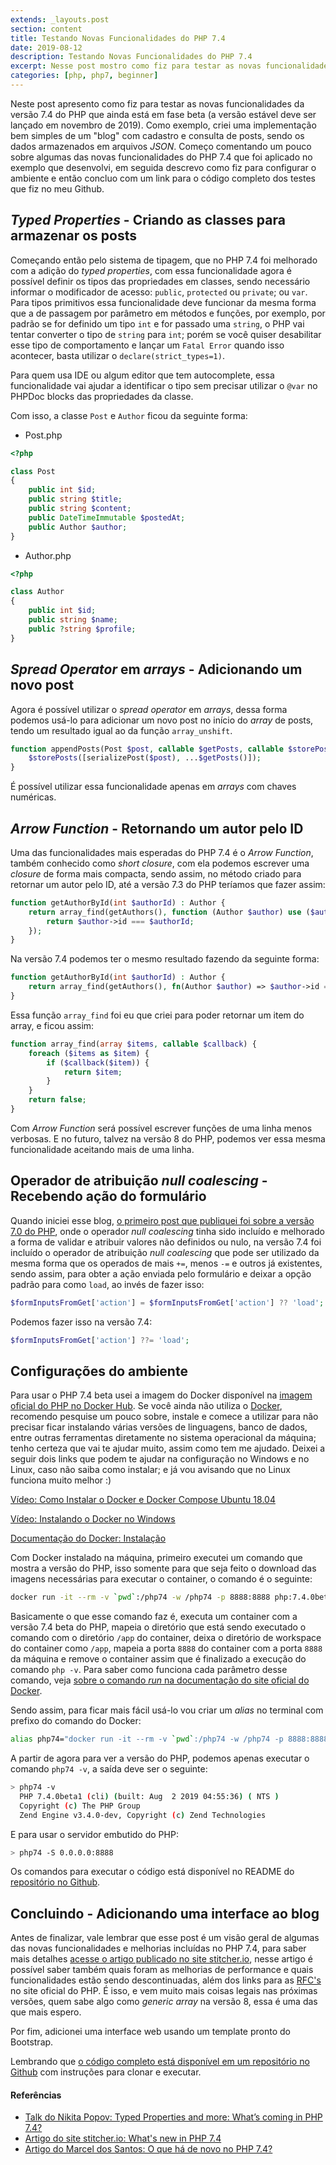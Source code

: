 ```yaml
---
extends: _layouts.post
section: content
title: Testando Novas Funcionalidades do PHP 7.4
date: 2019-08-12
description: Testando Novas Funcionalidades do PHP 7.4
excerpt: Nesse post mostro como fiz para testar as novas funcionalidades da versão 7.4 do PHP ainda em fase beta. Algumas dessas funcionalidades são Typed Properties e Spread Operator, além disso, apresento como fiz para configurar o ambiente usando Docker.
categories: [php, php7, beginner]
---
```


Neste post apresento como fiz para testar as novas funcionalidades da versão 7.4 do PHP que ainda está em fase beta (a versão estável deve ser lançado em novembro de 2019). Como exemplo, criei uma implementação bem simples de um "blog" com cadastro e consulta de posts, sendo os dados armazenados em arquivos *JSON*. Começo comentando um pouco sobre algumas das novas funcionalidades do PHP 7.4 que foi aplicado no exemplo que desenvolvi, em seguida descrevo como fiz para configurar o ambiente e então concluo com um link para o código completo dos testes que fiz no meu Github.

## *Typed Properties* - Criando as classes para armazenar os posts

Começando então pelo sistema de tipagem, que no PHP 7.4 foi melhorado com a adição do *typed properties*, com essa funcionalidade agora é possível definir os tipos das propriedades em classes, sendo necessário informar o modificador de acesso: `public`, `protected` ou `private`; ou `var`. Para tipos primitivos essa funcionalidade deve funcionar da mesma forma que a de passagem por parâmetro em métodos e funções, por exemplo, por padrão se for definido um tipo `int` e for passado uma `string`, o PHP vai tentar converter o tipo de `string` para `int`; porém se você quiser desabilitar esse tipo de comportamento e lançar um `Fatal Error` quando isso acontecer, basta utilizar o `declare(strict_types=1)`.

Para quem usa IDE ou algum editor que tem autocomplete, essa funcionalidade vai ajudar a identificar o tipo sem precisar utilizar o `@var` no PHPDoc blocks das propriedades da classe.

Com isso, a classe `Post` e `Author` ficou da seguinte forma:

- Post.php

```php
<?php

class Post
{
    public int $id;
    public string $title;
    public string $content;
    public DateTimeImmutable $postedAt;
    public Author $author;
}
```

- Author.php

```php
<?php

class Author
{
    public int $id;
    public string $name;
    public ?string $profile;
}
```

## *Spread Operator* em *arrays* - Adicionando um novo post

Agora é possível utilizar o *spread operator* em *arrays*, dessa forma podemos usá-lo para adicionar um novo post no início do *array* de posts, tendo um resultado igual ao da função `array_unshift`.

```php
function appendPosts(Post $post, callable $getPosts, callable $storePosts) : void {
    $storePosts([serializePost($post), ...$getPosts()]);
}
```

É possível utilizar essa funcionalidade apenas em *arrays* com chaves numéricas.

## *Arrow Function* - Retornando um autor pelo ID

Uma das funcionalidades mais esperadas do PHP 7.4 é o *Arrow Function*, também conhecido como *short closure*, com ela podemos escrever uma *closure* de forma mais compacta, sendo assim, no método criado para retornar um autor pelo ID, até a versão 7.3 do PHP teríamos que fazer assim:

```php
function getAuthorById(int $authorId) : Author {
    return array_find(getAuthors(), function (Author $author) use ($authorId) {
        return $author->id === $authorId;
    });
}
```

Na versão 7.4 podemos ter o mesmo resultado fazendo da seguinte forma:

```php
function getAuthorById(int $authorId) : Author {
    return array_find(getAuthors(), fn(Author $author) => $author->id === $authorId);
}
```

Essa função `array_find` foi eu que criei para poder retornar um item do array, e ficou assim:

```php
function array_find(array $items, callable $callback) {
    foreach ($items as $item) {
        if ($callback($item)) {
            return $item;
        }
    }
    return false;
}
```

Com *Arrow Function* será possível escrever funções de uma linha menos verbosas. E no futuro, talvez na versão 8 do PHP, podemos ver essa mesma funcionalidade aceitando mais de uma linha.

## Operador de atribuição *null coalescing* - Recebendo ação do formulário

Quando iniciei esse blog, [o primeiro post que publiquei foi sobre a versão 7.0 do PHP](https://whoami.deoliveiralucas.net/blog/iniciando-com-php-7), onde o operador *null coalescing* tinha sido incluído e melhorado a forma de validar e atribuir valores não definidos ou nulo, na versão 7.4 foi incluído o operador de atribuição *null coalescing* que pode ser utilizado da mesma forma que os operados de mais `+=`, menos `-=` e outros já existentes, sendo assim, para obter a ação enviada pelo formulário e deixar a opção padrão para como `load`, ao invés de fazer isso:

```php
$formInputsFromGet['action'] = $formInputsFromGet['action'] ?? 'load';
```

Podemos fazer isso na versão 7.4:

```php
$formInputsFromGet['action'] ??= 'load';
```

## Configurações do ambiente

Para usar o PHP 7.4 beta usei a imagem do Docker disponível na [imagem oficial do PHP no Docker Hub](https://hub.docker.com/_/php). Se você ainda não utiliza o [Docker](https://www.docker.com/resources/what-container), recomendo pesquise um pouco sobre, instale e comece a utilizar para não precisar ficar instalando várias versões de linguagens, banco de dados, entre outras ferramentas diretamente no sistema operacional da máquina; tenho certeza que vai te ajudar muito, assim como tem me ajudado. Deixei a seguir dois links que podem te ajudar na configuração no Windows e no Linux, caso não saiba como instalar; e já vou avisando que no Linux funciona muito melhor :)

[Vídeo: Como Instalar o Docker e Docker Compose Ubuntu 18.04](https://www.youtube.com/watch?v=bpbcu36t7g0)

[Vídeo: Instalando o Docker no Windows](https://www.youtube.com/watch?v=OweZAewo54A)

[Documentação do Docker: Instalação](https://docs.docker.com/install/)

Com Docker instalado na máquina, primeiro executei um comando que mostra a versão do PHP, isso somente para que seja feito o download das imagens necessárias para executar o container, o comando é o seguinte:

```bash
docker run -it --rm -v `pwd`:/php74 -w /php74 -p 8888:8888 php:7.4.0beta1-cli-alpine php -v
```

Basicamente o que esse comando faz é, executa um container com a versão 7.4 beta do PHP, mapeia o diretório que está sendo executado o comando com o diretório `/app` do container, deixa o diretório de workspace do container como `/app`, mapeia a porta `8888` do container com a porta `8888` da máquina e remove o container assim que é finalizado a execução do comando `php -v`. Para saber como funciona cada parâmetro desse comando, veja [sobre o comando *run* na documentação do site oficial do Docker](https://docs.docker.com/engine/reference/run/).

Sendo assim, para ficar mais fácil usá-lo vou criar um *alias* no terminal com prefixo do comando do Docker:

```bash
alias php74="docker run -it --rm -v `pwd`:/php74 -w /php74 -p 8888:8888 php:7.4.0beta1-cli-alpine"
```

A partir de agora para ver a versão do PHP, podemos apenas executar o comando `php74 -v`, a saída deve ser o seguinte:

```bash
> php74 -v
  PHP 7.4.0beta1 (cli) (built: Aug  2 2019 04:55:36) ( NTS )
  Copyright (c) The PHP Group
  Zend Engine v3.4.0-dev, Copyright (c) Zend Technologies
```

E para usar o servidor embutido do PHP:

```bash
> php74 -S 0.0.0.0:8888
```

Os comandos para executar o código está disponível no README do [repositório no Github](https://github.com/deoliveiralucas/php74-beta-tests).

## Concluindo - Adicionando uma interface ao blog

Antes de finalizar, vale lembrar que esse post é um visão geral de algumas das novas funcionalidades e melhorias incluídas no PHP 7.4, para saber mais detalhes [acesse o artigo publicado no site stitcher.io](https://stitcher.io/blog/new-in-php-74#null-coalescing-assignment-operator-rfc), nesse artigo é possível saber também quais foram as melhorias de performance e quais funcionalidades estão sendo descontinuadas, além dos links para as [RFC's](https://wiki.php.net/rfc) no site oficial do PHP. É isso, e vem muito mais coisas legais nas próximas versões, quem sabe algo como *generic array* na versão 8, essa é uma das que mais espero.

Por fim, adicionei uma interface web usando um template pronto do Bootstrap.

Lembrando que [o código completo está disponível em um repositório no Github](https://github.com/deoliveiralucas/php74-beta-tests) com instruções para clonar e executar.

#### Referências

- [Talk do Nikita Popov: Typed Properties and more: What’s coming in PHP 7.4?](https://www.youtube.com/watch?v=teKnckg5x7I)
- [Artigo do site stitcher.io: What's new in PHP 7.4](https://stitcher.io/blog/new-in-php-74#null-coalescing-assignment-operator-rfc)
- [Artigo do Marcel dos Santos: O que há de novo no PHP 7.4?](https://pensandonaweb.com.br/o-que-ha-de-novo-no-php-7-4/)
